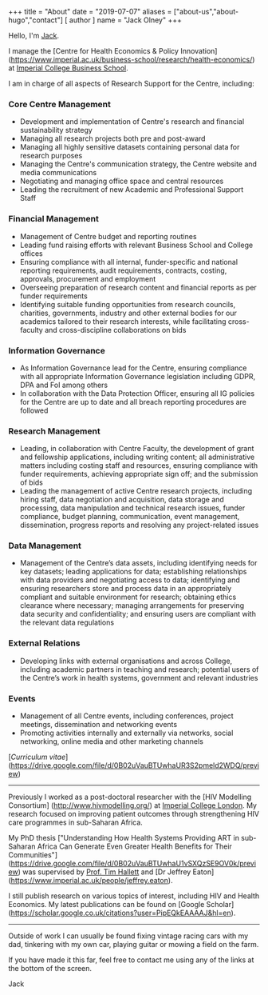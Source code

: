 +++
title = "About"
date = "2019-07-07"
aliases = ["about-us","about-hugo","contact"]
[ author ]
  name = "Jack Olney"
+++

Hello, I'm [Jack](http://www.imperial.ac.uk/people/jack.olney).

I manage the [Centre for Health Economics & Policy Innovation]
(https://www.imperial.ac.uk/business-school/research/health-economics/) at [Imperial College
Business School](https://imperial.ac.uk/business-school/).

I am in charge of all aspects of Research Support for the Centre, including:

### Core Centre Management

- Development and implementation of Centre's research and financial sustainability strategy
- Managing all research projects both pre and post-award
- Managing all highly sensitive datasets containing personal data for research purposes
- Managing the Centre's communication strategy, the Centre website and media communications
- Negotiating and managing office space and central resources
- Leading the recruitment of new Academic and Professional Support Staff

### Financial Management

- Management of Centre budget and reporting routines
- Leading fund raising efforts with relevant Business School and College offices
- Ensuring compliance with all internal, funder-specific and national reporting requirements, audit
requirements, contracts, costing, approvals, procurement and employment
- Overseeing preparation of research content and financial reports as per funder requirements
- Identifying suitable funding opportunities from research councils, charities,
governments, industry and other external bodies for our academics tailored to their research
interests, while facilitating cross-faculty and cross-discipline collaborations on bids

### Information Governance

- As Information Governance lead for the Centre, ensuring compliance with all appropriate
Information Governance legislation including GDPR, DPA and FoI among others
- In collaboration with the Data Protection Officer, ensuring all IG policies for the Centre are up
to date and all breach reporting procedures are followed

### Research Management

- Leading, in collaboration with Centre Faculty, the development of grant and fellowship
applications, including writing content; all administrative matters including costing staff and
resources, ensuring compliance with funder requirements, achieving appropriate sign off; and the
submission of bids
- Leading the management of active Centre research projects, including hiring staff, data
negotiation and acquisition, data storage and processing, data manipulation and technical research
issues, funder compliance, budget planning, communication, event management, dissemination, progress
reports and resolving any project-related issues

### Data Management

- Management of the Centre’s data assets, including identifying needs for key datasets; leading
applications for data; establishing relationships with data providers and negotiating access to
data; identifying and ensuring researchers store and process data in an appropriately compliant and
suitable environment for research; obtaining ethics clearance where necessary; managing arrangements
for preserving data security and confidentiality; and ensuring users are compliant with the relevant
data regulations

### External Relations

- Developing links with external organisations and across College, including academic partners in
teaching and research; potential users of the Centre’s work in health systems, government and
relevant industries


### Events

- Management of all Centre events, including conferences, project meetings, dissemination and
networking events
- Promoting activities internally and externally via networks, social networking, online media
and other marketing channels

[_Curriculum vitae_] (https://drive.google.com/file/d/0B02uVauBTUwhaUR3S2pmeld2WDQ/preview)

---

Previously I worked as a post-doctoral researcher with the [HIV Modelling Consortium]
(http://www.hivmodelling.org/) at [Imperial College London](http://imperial.ac.uk/). My research
focused on improving patient outcomes through strengthening HIV care programmes in sub-Saharan
Africa.

My PhD thesis ["Understanding How Health Systems Providing ART in sub-Saharan Africa Can Generate
Even Greater Health Benefits for Their Communities"]
(https://drive.google.com/file/d/0B02uVauBTUwhaU1vSXQzSE9OV0k/preview) was supervised by [Prof. Tim
Hallett](https://www.imperial.ac.uk/people/timothy.hallett) and [Dr Jeffrey Eaton]
(https://www.imperial.ac.uk/people/jeffrey.eaton).

I still publish research on various topics of interest, including HIV and Health Economics. My
latest publications can be found on [Google Scholar]
(https://scholar.google.co.uk/citations?user=PipEQkEAAAAJ&hl=en).

---

Outside of work I can usually be found fixing vintage racing cars with my dad, tinkering with my own
car, playing guitar or mowing a field on the farm.

If you have made it this far, feel free to contact me using any of the links at the bottom of the
screen.

Jack
